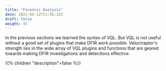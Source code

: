 ```yaml
---
title: "Forensic Analysis"
date: 2021-06-12T21:56:33Z
draft: false
weight: 45
---
```


In the previous sections we learned the syntax of VQL. But VQL is not
useful without a good set of plugins that make DFIR work
possible. Velociraptor's strength lies in the wide array of VQL
plugins and functions that are geared towards making DFIR
investigations and detections effective.

{{% children "description"=false %}}
